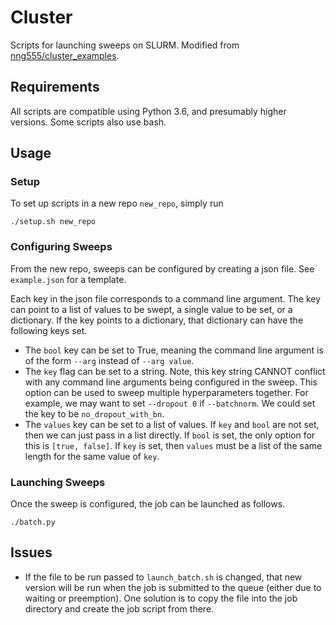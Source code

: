# Cluster
Scripts for launching sweeps on SLURM. Modified from [nng555/cluster_examples](https://github.com/nng555/cluster_examples).

## Requirements
All scripts are compatible using Python 3.6, and presumably higher versions. 
Some scripts also use bash.

## Usage

### Setup
To set up scripts in a new repo `new_repo`, simply run
```
./setup.sh new_repo
```


### Configuring Sweeps
From the new repo, sweeps can be configured by creating a json file.
See `example.json` for a template.

Each key in the json file corresponds to a command line argument.
The key can point to a list of values to be swept, a single value to be set, 
or a dictionary.
If the key points to a dictionary, that dictionary can have the following keys set.
- The `bool` key can be set to True, 
  meaning the command line argument is of the form `--arg` instead of `--arg value`.
- The `key` flag can be set to a string. Note, this key string CANNOT conflict with 
  any command line arguments being configured in the sweep.
  This option can be used to sweep multiple hyperparameters together.
  For example, we may want to set `--dropout 0` if `--batchnorm`.
  We could set the key to be `no_dropout_with_bn`.
- The `values` key can be set to a list of values.
  If `key` and `bool` are not set, then we can just pass in a list directly.
  If `bool` is set, the only option for this is `[true, false]`.
  If `key` is set, then `values` must be a list of the same length for the same value of `key`.

### Launching Sweeps

Once the sweep is configured, the job can be launched as follows.
```
./batch.py
```

## Issues
- If the file to be run passed to `launch_batch.sh` is changed, that new version will be run when the job is submitted to the queue (either due to waiting or preemption). One solution is to copy the file into the job directory and create the job script from there.
